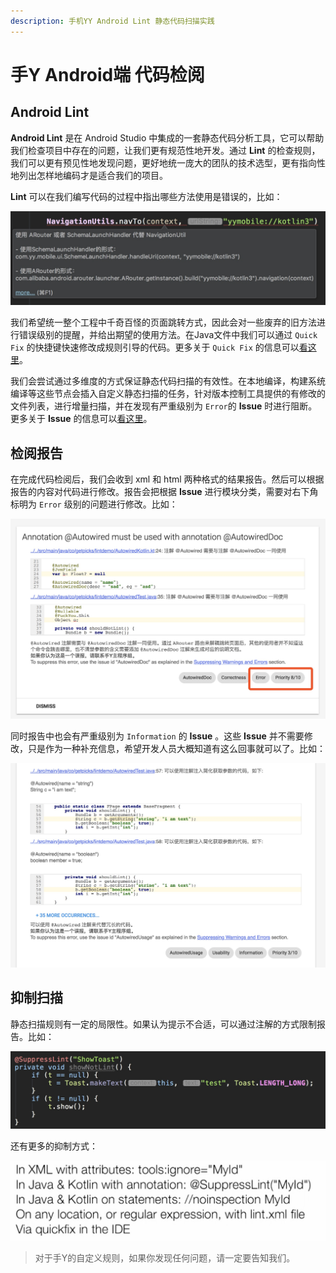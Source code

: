 ```yaml
---
description: 手机YY Android Lint 静态代码扫描实践
---
```


# 手Y Android端 代码检阅

## Android Lint

**Android Lint** 是在 Android Studio 中集成的一套静态代码分析工具，它可以帮助我们检查项目中存在的问题，让我们更有规范性地开发。通过 **Lint** 的检查规则，我们可以更有预见性地发现问题，更好地统一庞大的团队的技术选型，更有指向性地列出怎样地编码才是适合我们的项目。

**Lint** 可以在我们编写代码的过程中指出哪些方法使用是错误的，比如：

![&#x624B;Y&#x5BF9; NavigationUtils &#x4F7F;&#x7528;&#x4F5C;&#x51FA;&#x9650;&#x5236;](.gitbook/assets/navigationutil.jpg)

我们希望统一整个工程中千奇百怪的页面跳转方式，因此会对一些废弃的旧方法进行错误级别的提醒，并给出期望的使用方法。在Java文件中我们可以通过 `Quick Fix` 的快捷键快速修改成规则引导的代码。更多关于 `Quick Fix` 的信息可以[看这里](customrule/lintfix.md)。

我们会尝试通过多维度的方式保证静态代码扫描的有效性。在本地编译，构建系统编译等这些节点会插入自定义静态扫描的任务，针对版本控制工具提供的有修改的文件列表，进行增量扫描，并在发现有严重级别为 `Error`的 **Issue** 时进行阻断。更多关于 **Issue** 的信息可以[看这里](issue/)。

## 检阅报告

在完成代码检阅后，我们会收到 xml 和 html 两种格式的结果报告。然后可以根据报告的内容对代码进行修改。报告会把根据 **Issue** 进行模块分类，需要对右下角标明为 `Error` 级别的问题进行修改。比如：

![&#x7EA7;&#x522B;&#x4E3A; Error &#x7684;&#x62A5;&#x544A;](.gitbook/assets/htmlerrorreport.jpg)

同时报告中也会有严重级别为 `Information` 的 **Issue** 。这些 **Issue** 并不需要修改，只是作为一种补充信息，希望开发人员大概知道有这么回事就可以了。比如：

![&#x7EA7;&#x522B;&#x4E3A; Information &#x7684;&#x62A5;&#x544A;](.gitbook/assets/reportinfoissue.jpg)

## 抑制扫描

静态扫描规则有一定的局限性。如果认为提示不合适，可以通过注解的方式限制报告。比如：

![&#x6291;&#x5236;ID&#x4E3A;&quot;showToast&quot;&#x7684;Issue](.gitbook/assets/suppress.jpg)

还有更多的抑制方式：

![ability to suppress issues](.gitbook/assets/1528376539374.jpg)

> 对于手Y的自定义规则，如果你发现任何问题，请一定要告知我们。



